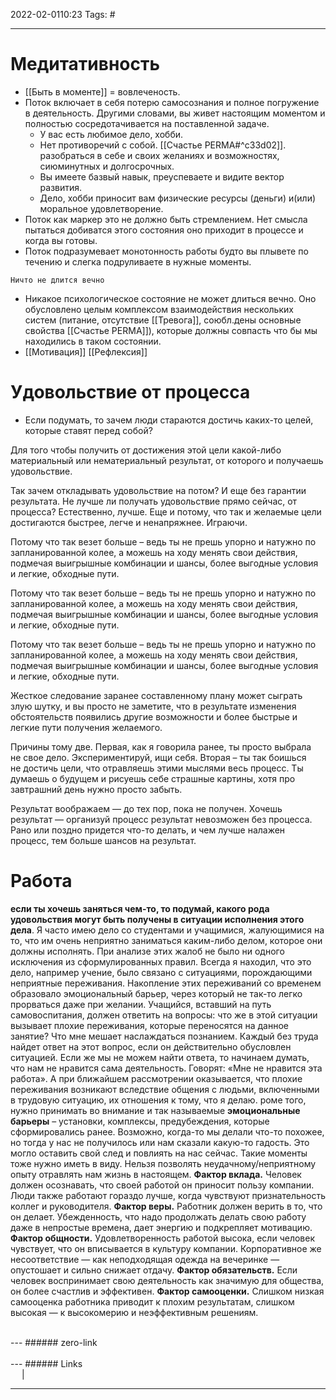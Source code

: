 2022-02-0110:23
Tags: #

---
# Медитативность
- [[Быть в моменте]] = вовлеченость. 
- Поток включает в себя потерю самосознания и полное погружение в деятельность. Другими словами, вы живет настоящим моментом и полностью сосредотачивается на поставленной задаче.
	- У вас есть любимое дело, хобби. 
	- Нет противоречий с собой. [[Счастье PERMA#^c33d02]]. разобраться в себе и своих желаниях и возможностях, сиюминутных и долгосрочных.
	- Вы имеете базвый навык, преуспеваете и видите вектор развития.
	- Дело, хобби приносит вам физические ресурсы (деньги) и(или) моральное удовлетворение. 
- Поток как маркер это не должно быть стремлением. Нет смысла пытаться добиватся этого состояния оно приходит в процессе и когда вы готовы. 
- Поток подразумевает монотонность работы будто вы плывете по течению и слегка подруливаете в нужные моменты. 

`Ничто не длится вечно`
</br>
- Никакое психологическое состояние не может длиться вечно. Оно обусловлено целым комплексом взаимодействия нескольких систем (питание, отсутствие [[Тревога]], союбл.дены основные свойства [[Счастье PERMA]]), которые должны совпасть что бы мы находились в таком состоянии.
- [[Мотивация]] [[Рефлексия]]

# Удовольствие от процесса
- Если подумать, то зачем люди стараются достичь каких-то целей, которые ставят перед собой?

Для того чтобы получить от достижения этой цели какой-либо материальный или нематериальный результат, от которого и получаешь удовольствие.

Так зачем откладывать удовольствие на потом? И еще без гарантии результата. Не лучше ли получать удовольствие прямо сейчас, от процесса?
Естественно, лучше. Еще и потому, что так и желаемые цели достигаются быстрее, легче и ненапряжнее. Играючи.

Потому что так везет больше – ведь ты не прешь упорно и натужно по запланированной колее, а можешь на ходу менять свои действия, подмечая выигрышные комбинации и шансы, более выгодные условия и легкие, обходные пути.

Потому что так везет больше – ведь ты не прешь упорно и натужно по запланированной колее, а можешь на ходу менять свои действия, подмечая выигрышные комбинации и шансы, более выгодные условия и легкие, обходные пути.

Потому что так везет больше – ведь ты не прешь упорно и натужно по запланированной колее, а можешь на ходу менять свои действия, подмечая выигрышные комбинации и шансы, более выгодные условия и легкие, обходные пути.

Жесткое следование заранее составленному плану может сыграть злую шутку, и вы просто не заметите, что в результате изменения обстоятельств появились другие возможности и более быстрые и легкие пути получения желаемого.

Причины тому две. Первая, как я говорила ранее, ты просто выбрала не свое дело. Экспериментируй, ищи себя. Вторая – ты так боишься не достичь цели, что отравляешь этими мыслями весь процесс. Ты думаешь о будущем и рисуешь себе страшные картины, хотя про завтрашний день нужно просто забыть.

Результат воображаем — до тех пор, пока не получен.
Хочешь результат — организуй процесс
результат невозможен без процесса.
Рано или поздно придется что-то делать, и чем лучше налажен процесс, тем больше шансов на результат.

# Работа
**если ты хочешь заняться чем-то, то подумай, какого рода удовольствия могут быть получены в ситуации исполнения этого дела**.
Я часто имею дело со студентами и учащимися, жалующимися на то, что им очень неприятно заниматься каким-либо делом, которое они должны исполнять. При анализе этих жалоб не было ни одного исключения из сформулированных правил. Всегда я находил, что это дело, например учение, было связано с ситуациями, порождающими неприятные переживания. Накопление этих переживаний со временем образовало эмоциональный барьер, через который не так-то легко прорваться даже при желании.
Учащийся, вставший на путь самовоспитания, должен ответить на вопросы: что же в этой ситуации вызывает плохие переживания, которые переносятся на данное занятие? Что мне мешает наслаждаться познанием. Каждый без труда найдет ответ на этот вопрос, если он действительно обусловлен ситуацией. Если же мы не можем найти ответа, то начинаем думать, что нам не нравится сама деятельность. Говорят: «Мне не нравится эта работа». А при ближайшем рассмотрении оказывается, что плохие переживания возникают вследствие общения с людьми, включенными в трудовую ситуацию, их отношения к тому, что я делаю.
роме того, нужно принимать во внимание и так называемые **эмоциональные барьеры** – установки, комплексы, предубеждения, которые сформировались ранее. Возможно, когда-то мы делали что-то похожее, но тогда у нас не получилось или нам сказали какую-то гадость. Это могло оставить свой след и повлиять на нас сейчас. Такие моменты тоже нужно иметь в виду. Нельзя позволять неудачному/неприятному опыту отравлять нам жизнь в настоящем.
**Фактор вклада.** Человек должен осознавать, что своей работой он приносит пользу компании. Люди также работают гораздо лучше, когда чувствуют признательность коллег и руководителя.
**Фактор веры.** Работник должен верить в то, что он делает. Убежденность, что надо продолжать делать свою работу даже в непростые времена, дает энергию и подкрепляет мотивацию.
**Фактор общности.** Удовлетворенность работой высока, если человек чувствует, что он вписывается в культуру компании. Корпоративное же несоответствие — как неподходящая одежда на вечеринке — опустошает и сильно снижает отдачу.
**Фактор обязательств.** Если человек воспринимает свою деятельность как значимую для общества, он более счастлив и эффективен.
**Фактор самооценки.** Слишком низкая самооценка работника приводит к плохим результатам, слишком высокая — к высокомерию и неэффективным решениям.

</br>
---
###### zero-link </br>

</br>
---
###### Links </br>
 &emsp; | &emsp; 


---